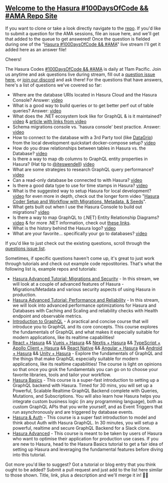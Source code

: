 ## [Welcome to the Hasura #100DaysOfCode && #AMA Repo Site](https://hasura.github.io/ask-me-anything/)

If you want to clone or take a look directly navigate to the [repo](https://github.com/hasura/ask-me-anything/). If you'd like to submit a question for the AMA sessions, file an issue here, and we'll get that added to the queue to get answered! Once the question is fielded during one of the "[Hasura #100DaysOfCode && #AMA](https://twitch.tv/hasurahq)" live stream I'll get it added here as an answer file!

Cheers!

The Hasura Codes [#100DaysOfCode && #AMA](https://twitch.tv/hasurahq) is daily at 11am Pacific. Join us anytime and ask questions live during stream, fill out a [question issue here](https://github.com/hasura/ask-me-anything/issues/new/choose), or [join our discord](https://discord.com/invite/hasura) and ask there! For the questions that have answers, here's a list of questions we've covered so far:

* Where are the database URIs located in Hasura Cloud and the Hasura Console? Answer: [video](https://youtu.be/v6iHkqbjE2c)
* What is a good way to build queries or to get better perf out of table queries? Answer: [video](https://youtu.be/fnuy2FHGI1c)
* What does the .NET ecosystem look like for GraphQL & is it maintained? [video](https://youtu.be/U1sLbRl8IkQ) & [article with links from video](dotnet-graphql-links.md)
* Schema migrations console vs. 'hasura console' best practice. Answer: [video](https://youtu.be/82OnqotEBcA)
* How to connect to the database with a 3rd Party tool (like [DataGrip](https://www.jetbrains.com/datagrip/)) from the local development quickstart docker-compose setup? [video](https://youtu.be/FTSIZ7HdHc8)
* How do you draw relationships between tables in Hasura vs. the Database? [video](https://youtu.be/CMdLV4OC7G4)
* Is there a way to map db columns to GraphQL entity properties in Hasura? (Hat tip to [@iteswendell](https://github.com/itswendell)) [video](https://youtu.be/hiYwejjjNW8)
* What are some strategies to research GraphQL query performance? [video](https://youtu.be/7kN-p6fhsyw)
* Can a read-only database be connected to with Hasura? [video](https://youtu.be/vNb3m6fplwI)
* Is there a good data type to use for time stamps in Hasura? [video](https://youtu.be/ESNjXT5yHU0)
* What is the suggested way to setup Hasura for local development? [video](https://youtu.be/NnbkG5vrF_A) for even more in depth, check out the longer form video "[Hasura Coder Setup and Workflow with Migrations, Metadata, & Seeds](https://youtu.be/AUY5tV4rA4w)".
* What gets built out when I use the Hasura Console to build out migrations? [video](https://youtu.be/GjfSV-NxXaw)
* Is there a way to map GraphQL to (.NET) Entity Relationship Diagrams? [video](https://youtu.be/twdx24-xyXw) & for more .NET information, check out [these links](dotnet-graphql-links.md).
* What is the history behind the Hasura logo? [video](https://youtu.be/x3nxSD4h57Q)
* What are your favorite... specifically your go to databases? [video](https://youtu.be/aCaGJ1XR_i0)

If you'd like to just check out the existing questions, scroll through the [questions issue list](https://github.com/hasura/ask-me-anything/issues).

Sometimes, if specific questions haven't come up, it's great to just work through tutorials and check out example code repostitories. That's what the following list is, example repos and tutorials:

* [Hasura Advanced Tutorial: Migrations and Security](https://youtu.be/MBe1AB2vlkY) - In this stream, we will look at a couple of advanced features of Hasura - Migrations/Metadata and various security aspects of using Hasura in production.
* [Hasura Advanced Tutorial: Performance and Reliability](https://youtu.be/LRAJTlKetPo) - In this stream, we will look into advanced performance optimizations for Hasura and Databases with Caching and Scaling and reliability checks with Health endpoint and observable metrics.
* [Introduction to GraphQL](https://hasura.io/learn/graphql/intro-graphql/introduction/) - A practical and concise course that will introduce you to GraphQL and its core concepts. This course explores the fundamentals of GraphQL and what makes it especially suitable for modern applications, like its realtime capabilities! 
* [React + Hasura](https://hasura.io/learn/graphql/react/introduction/) && [Vuejs + Hasura](https://hasura.io/learn/graphql/vue/introduction/) && [Nextjs + Hasura](https://hasura.io/learn/graphql/nextjs-fullstack-serverless/introduction/) && [TypeScript + Apollo Client + Hasura](https://hasura.io/learn/graphql/typescript-react-apollo/introduction/) && [React Native](https://hasura.io/learn/graphql/react-native/introduction/) && [Angular + Hasura](https://hasura.io/learn/graphql/angular-apollo/introduction/) && [Android + Hasura](https://hasura.io/learn/graphql/android/introduction/) && [Unity + Hasura](https://hasura.io/learn/graphql/unity/introduction/) - Explore the fundamentals of GraphQL and the things that make GraphQL especially suitable for modern applications, like its realtime capabilities! The course is light on opinions so that once you grok the fundamentals you can go on to choose your favorite libraries, tools and tailor your workflow.
* [Hasura Basics](https://hasura.io/learn/graphql/hasura/introduction/) - This course is a super-fast introduction to setting up a GraphQL backend with Hasura. Timed for 30 mins, you will set up a Powerful, Scalable Realtime GraphQL Backend complete with Queries, Mutations, and Subscriptions. You will also learn how Hasura helps you integrate custom business logic (in any programming language), both as custom GraphQL APIs that you write yourself, and as Event Triggers that run asynchronously and are triggered by database events.
* [Hasura & Auth](https://hasura.io/learn/graphql/hasura-auth-slack/introduction/) - This course is a super fast introduction to model and think about Auth with Hasura GraphQL. In 30 minutes, you will setup a powerful, realtime and secure GraphQL Backend for a Slack clone.
* [Hasura Advanced](https://hasura.io/learn/graphql/hasura-advanced/introduction/) - This course is meant to be taken by users of Hasura who want to optimise their application for production use cases. If you are new to Hasura, head to the Hasura Basics tutorial to get a fair idea of setting up Hasura and leveraging the fundamental features before diving into this tutorial.

Got more you'd like to suggest? Got a tutorial or blog entry that you think ought to be added? Submit a pull request and just add to the list here similar to those shown. Title, link, plus a description and we'll merge it in! 👍🏻

